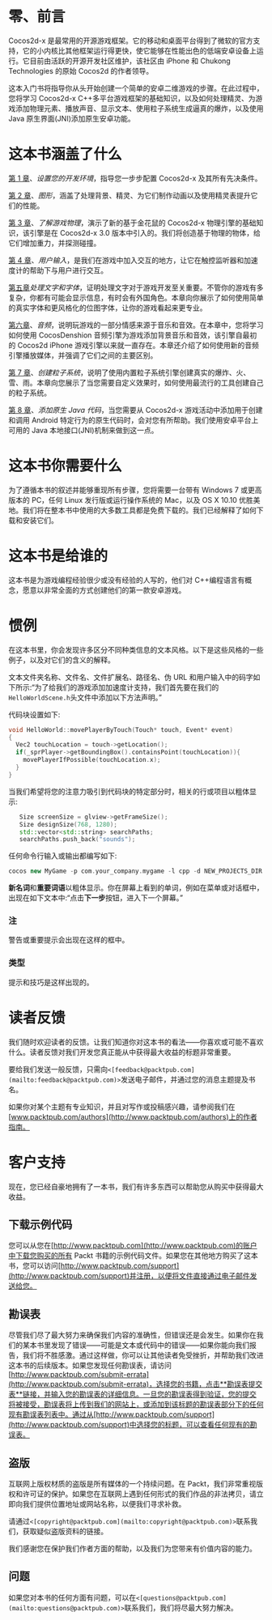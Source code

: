 # 零、前言

Cocos2d-x 是最常用的开源游戏框架。它的移动和桌面平台得到了微软的官方支持，它的小内核比其他框架运行得更快，使它能够在性能出色的低端安卓设备上运行。它目前由活跃的开源开发社区维护，该社区由 iPhone 和 Chukong Technologies 的原始 Cocos2d 的作者领导。

这本入门书将指导你从头开始创建一个简单的安卓二维游戏的步骤。在此过程中，您将学习 Cocos2d-x C++多平台游戏框架的基础知识，以及如何处理精灵、为游戏添加物理元素、播放声音、显示文本、使用粒子系统生成逼真的爆炸，以及使用 Java 原生界面(JNI)添加原生安卓功能。

# 这本书涵盖了什么

[第 1 章](1.html "Chapter 1. Setting Up Your Development Environment")、*设置您的开发环境*，指导您一步步配置 Cocos2d-x 及其所有先决条件。

[第 2 章](2.html "Chapter 2. Graphics")、*图形*，涵盖了处理背景、精灵、为它们制作动画以及使用精灵表提升它们的性能。

[第 3 章](3.html "Chapter 3. Understanding Game Physics")、*了解游戏物理*，演示了新的基于金花鼠的 Cocos2d-x 物理引擎的基础知识，该引擎是在 Cocos2d-x 3.0 版本中引入的。我们将创造基于物理的物体，给它们增加重力，并探测碰撞。

[第 4 章](4.html "Chapter 4. User Input")、*用户输入*，是我们在游戏中加入交互的地方，让它在触控监听器和加速度计的帮助下与用户进行交互。

[第五章](5.html "Chapter 5. Handling Text and Fonts")*处理文字和字体*，证明处理文字对于游戏开发至关重要。不管你的游戏有多复杂，你都有可能会显示信息，有时会有外国角色。本章向你展示了如何使用简单的真实字体和更风格化的位图字体，让你的游戏看起来更专业。

[第六章](6.html "Chapter 6. Audio")、*音频*，说明玩游戏的一部分情感来源于音乐和音效。在本章中，您将学习如何使用 CocosDenshion 音频引擎为游戏添加背景音乐和音效，该引擎自最初的 Cocos2d iPhone 游戏引擎以来就一直存在。本章还介绍了如何使用新的音频引擎播放媒体，并强调了它们之间的主要区别。

[第 7 章](7.html "Chapter 7. Creating Particle Systems")、*创建粒子系统*，说明了使用内置粒子系统引擎创建真实的爆炸、火、雪、雨。本章向您展示了当您需要自定义效果时，如何使用最流行的工具创建自己的粒子系统。

[第 8 章](8.html "Chapter 8. Adding Native Java Code")、*添加原生 Java 代码*，当您需要从 Cocos2d-x 游戏活动中添加用于创建和调用 Android 特定行为的原生代码时，会对您有所帮助。我们使用安卓平台上可用的 Java 本地接口(JNI)机制来做到这一点。

# 这本书你需要什么

为了遵循本书的叙述并能够重现所有步骤，您将需要一台带有 Windows 7 或更高版本的 PC，任何 Linux 发行版或运行操作系统的 Mac，以及 OS X 10.10 优胜美地。我们将在整本书中使用的大多数工具都是免费下载的。我们已经解释了如何下载和安装它们。

# 这本书是给谁的

这本书是为游戏编程经验很少或没有经验的人写的，他们对 C++编程语言有概念，愿意以非常全面的方式创建他们的第一款安卓游戏。

# 惯例

在这本书里，你会发现许多区分不同种类信息的文本风格。以下是这些风格的一些例子，以及对它们的含义的解释。

文本文件夹名称、文件名、文件扩展名、路径名、伪 URL 和用户输入中的码字如下所示:“为了给我们的游戏添加加速度计支持，我们首先要在我们的`HelloWorldScene.h`头文件中添加以下方法声明。”

代码块设置如下:

```cpp
void HelloWorld::movePlayerByTouch(Touch* touch, Event* event)
{
  Vec2 touchLocation = touch->getLocation();
  if(_sprPlayer->getBoundingBox().containsPoint(touchLocation)){
    movePlayerIfPossible(touchLocation.x);
  }
}
```

当我们希望将您的注意力吸引到代码块的特定部分时，相关的行或项目以粗体显示:

```cpp
   Size screenSize = glview->getFrameSize();
   Size designSize(768, 1280);
   std::vector<std::string> searchPaths;   
   searchPaths.push_back("sounds");

```

任何命令行输入或输出都编写如下:

```cpp
cocos new MyGame -p com.your_company.mygame -l cpp -d NEW_PROJECTS_DIR

```

**新名词**和**重要词语**以粗体显示。你在屏幕上看到的单词，例如在菜单或对话框中，出现在如下文本中:“点击**下一步**按钮，进入下一个屏幕。”

### 注

警告或重要提示会出现在这样的框中。

### 类型

提示和技巧是这样出现的。

# 读者反馈

我们随时欢迎读者的反馈。让我们知道你对这本书的看法——你喜欢或可能不喜欢什么。读者反馈对我们开发您真正能从中获得最大收益的标题非常重要。

要给我们发送一般反馈，只需向`<[feedback@packtpub.com](mailto:feedback@packtpub.com)>`发送电子邮件，并通过您的消息主题提及书名。

如果你对某个主题有专业知识，并且对写作或投稿感兴趣，请参阅我们在[www.packtpub.com/authors](http://www.packtpub.com/authors)上的作者指南。

# 客户支持

现在，您已经自豪地拥有了一本书，我们有许多东西可以帮助您从购买中获得最大收益。

## 下载示例代码

您可以从您在[http://www.packtpub.com](http://www.packtpub.com)的账户中下载您购买的所有 Packt 书籍的示例代码文件。如果您在其他地方购买了这本书，您可以访问[http://www.packtpub.com/support](http://www.packtpub.com/support)并注册，以便将文件直接通过电子邮件发送给您。

## 勘误表

尽管我们尽了最大努力来确保我们内容的准确性，但错误还是会发生。如果你在我们的某本书里发现了错误——可能是文本或代码中的错误——如果你能向我们报告，我们将不胜感激。通过这样做，你可以让其他读者免受挫折，并帮助我们改进这本书的后续版本。如果您发现任何勘误表，请访问[http://www.packtpub.com/submit-errata](http://www.packtpub.com/submit-errata)，选择您的书籍，点击**勘误表提交表**链接，并输入您的勘误表的详细信息。一旦您的勘误表得到验证，您的提交将被接受，勘误表将上传到我们的网站上，或添加到该标题的勘误表部分下的任何现有勘误表列表中。通过从[http://www.packtpub.com/support](http://www.packtpub.com/support)中选择您的标题，可以查看任何现有的勘误表。

## 盗版

互联网上版权材质的盗版是所有媒体的一个持续问题。在 Packt，我们非常重视版权和许可证的保护。如果您在互联网上遇到任何形式的我们作品的非法拷贝，请立即向我们提供位置地址或网站名称，以便我们寻求补救。

请通过`<[copyright@packtpub.com](mailto:copyright@packtpub.com)>`联系我们，获取疑似盗版资料的链接。

我们感谢您在保护我们作者方面的帮助，以及我们为您带来有价值内容的能力。

## 问题

如果您对本书的任何方面有问题，可以在`<[questions@packtpub.com](mailto:questions@packtpub.com)>`联系我们，我们将尽最大努力解决。